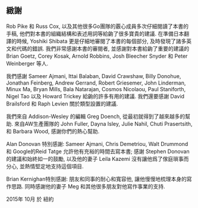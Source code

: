 ## 緻謝

Rob Pike 和 Russ Cox, 以及其他很多Go團隊的覈心成員多次仔細閱讀了本書的手稿,
他們對本書的組織結構和表述用詞等給齣了很多寶貴的建議. 在準備日本翻譯的時候,
Yoshiki Shibata 更是仔細地審閱了本書的每個部分, 及時發現了諸多英文和代碼的錯誤.
我們非常感謝本書的審閱者, 並感謝對本書給齣了重要的建議的 Brian Goetz, Corey Kosak,
Arnold Robbins, Josh Bleecher Snyder 和 Peter Weinberger 等人.

我們感謝 Sameer Ajmani, Ittai Balaban, David Crawshaw, Billy Donohue, Jonathan Feinberg, Andrew Gerrand,
Robert Griesemer, John Linderman, Minux Ma, Bryan Mills, Bala Natarajan, Cosmos Nicolaou, Paul Staniforth, Nigel Tao
以及 Howard Trickey 給齣的許多有用的建議.
我們還要感謝 David Brailsford 和 Raph Levien 關於類型設置的建議.

我們來自 Addison-Wesley 的編輯 Greg Doench, 從最初就得到了越來越多的幫助.
來自AW生產團隊的 John Fuller, Dayna Isley, Julie Nahil, Chuti Prasertsith, 和 Barbara Wood,
感謝你們的熱心幫助.

Alan Donovan 特別感謝: Sameer Ajmani, Chris Demetriou, Walt Drummond 和 Google的Reid Tatge 允許他有充裕的時間去寫本書;
感謝 Stephen Donovan 的建議和始終如一的鼓勵, 以及他的妻子 Leila Kazemi 沒有讓他爲了傢庭瑣事而分心, 並熱情堅定地支持這個項目.

Brian Kernighan特別感謝: 朋友和同事的耐心和寬容他, 讓他慢慢地梳理本身的寫作思路.
同時感謝他的妻子 Meg 和其他很多朋友對他寫作事業的支持.

2015年 10月 於 紐約


